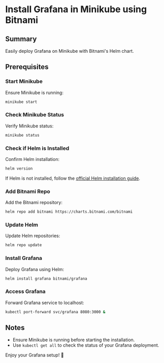 # Install Grafana in Minikube using Bitnami

## Summary

Easily deploy Grafana on Minikube with Bitnami's Helm chart.

## Prerequisites

### Start Minikube

Ensure Minikube is running:

```sh
minikube start
```

### Check Minikube Status

Verify Minikube status:

```sh
minikube status
```

### Check if Helm is Installed

Confirm Helm installation:

```sh
helm version
```

If Helm is not installed, follow the [official Helm installation guide](https://helm.sh/docs/intro/install/).

### Add Bitnami Repo

Add the Bitnami repository:

```sh
helm repo add bitnami https://charts.bitnami.com/bitnami
```

### Update Helm

Update Helm repositories:

```sh
helm repo update
```

### Install Grafana

Deploy Grafana using Helm:

```sh
helm install grafana bitnami/grafana
```

### Access Grafana

Forward Grafana service to localhost:

```sh
kubectl port-forward svc/grafana 8080:3000 &
```

## Notes

- Ensure Minikube is running before starting the installation.
- Use `kubectl get all` to check the status of your Grafana deployment.

Enjoy your Grafana setup! 🎉
